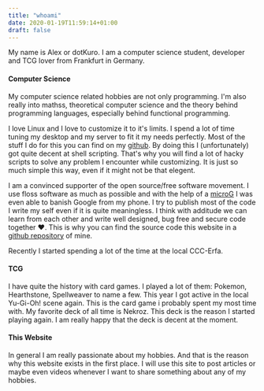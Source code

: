 ```yaml
---
title: "whoami"
date: 2020-01-19T11:59:14+01:00
draft: false
---
```


My name is Alex or dotKuro. I am a computer science student, developer and TCG
lover from Frankfurt in Germany.

#### Computer Science
My computer science related hobbies are not only programming. I'm also really
into mathss, theoretical computer science and the theory behind programming
languages, especially behind functional programming.

I love Linux and I love to customize it to it's limits. I spend a lot of time
tuning my desktop and my server to fit it my needs perfectly. Most of the stuff
I do for this you can find on my [github](https://github.com/dotKuro/). By doing
this I (unfortunately) got quite decent at shell scripting. That's why you will
find a lot of hacky scripts to solve any problem I encounter while customizing.
It is just so much simple this way, even if it might not be that elegent.

I am a convinced supporter of the open source/free software movement. I use
floss software as much as possible and with the help of a
[microG](https://microg.org/) I was even able to banish Google from my phone. I
try to publish most of the code I write my self even if it is quite meaningless.
I think with additude we can learn from each other and write well designed, bug
free and secure code together ❤️. This is why you can find the source code this
website in a [github repository](https://github.com/dotKuro/website/) of mine.

Recently I started spending a lot of the time at the local CCC-Erfa.

#### TCG
I have quite the history with card games. I played a lot of them: Pokemon,
Hearthstone, Spellweaver to name a few. This year I got active in the local
Yu-Gi-Oh! scene again. This is the card game i probably spent my most time with.
My favorite deck of all time is Nekroz. This deck is the reason I started
playing again. I am really happy that the deck is decent at the moment.

#### This Website
In general I am really passionate about my hobbies. And that is the reason why
this website exists in the first place. I will use this site to post articles or
maybe even videos whenever I want to share something about any of my hobbies.

